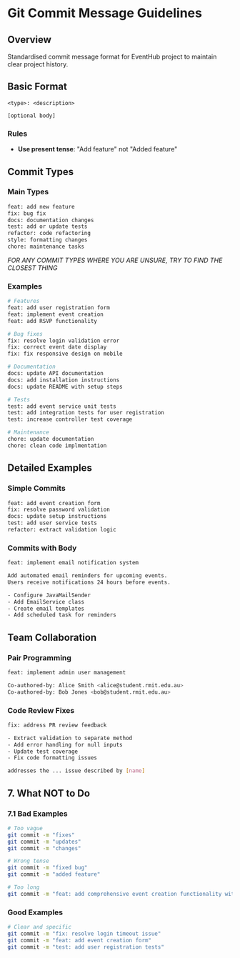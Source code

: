 # Git Commit Message Guidelines

## Overview
Standardised commit message format for EventHub project to maintain clear project history.

## Basic Format

```
<type>: <description>

[optional body]
```

### Rules
- **Use present tense**: "Add feature" not "Added feature"  

## Commit Types

### Main Types
```bash
feat: add new feature
fix: bug fix
docs: documentation changes
test: add or update tests
refactor: code refactoring
style: formatting changes
chore: maintenance tasks
```
*FOR ANY COMMIT TYPES WHERE YOU ARE UNSURE, TRY TO FIND THE CLOSEST THING*

### Examples
```bash
# Features
feat: add user registration form
feat: implement event creation
feat: add RSVP functionality

# Bug fixes  
fix: resolve login validation error
fix: correct event date display
fix: fix responsive design on mobile

# Documentation
docs: update API documentation
docs: add installation instructions
docs: update README with setup steps

# Tests
test: add event service unit tests
test: add integration tests for user registration
test: increase controller test coverage

# Maintenance
chore: update documentation
chore: clean code implmentation
```
## Detailed Examples

### Simple Commits
```bash
feat: add event creation form
fix: resolve password validation
docs: update setup instructions
test: add user service tests
refactor: extract validation logic
```

### Commits with Body
```bash
feat: implement email notification system

Add automated email reminders for upcoming events.
Users receive notifications 24 hours before events.

- Configure JavaMailSender
- Add EmailService class  
- Create email templates
- Add scheduled task for reminders
```

## Team Collaboration

### Pair Programming
```bash
feat: implement admin user management

Co-authored-by: Alice Smith <alice@student.rmit.edu.au>
Co-authored-by: Bob Jones <bob@student.rmit.edu.au>
```

### Code Review Fixes
```bash
fix: address PR review feedback

- Extract validation to separate method
- Add error handling for null inputs
- Update test coverage
- Fix code formatting issues

addresses the ... issue described by [name]
```

## 7. What NOT to Do

### 7.1 Bad Examples
```bash
# Too vague
git commit -m "fixes"
git commit -m "updates"
git commit -m "changes"

# Wrong tense  
git commit -m "fixed bug"
git commit -m "added feature"

# Too long
git commit -m "feat: add comprehensive event creation functionality with validation, error handling, and user interface improvements"
```

### Good Examples
```bash
# Clear and specific
git commit -m "fix: resolve login timeout issue"
git commit -m "feat: add event creation form"
git commit -m "test: add user registration tests"
```
